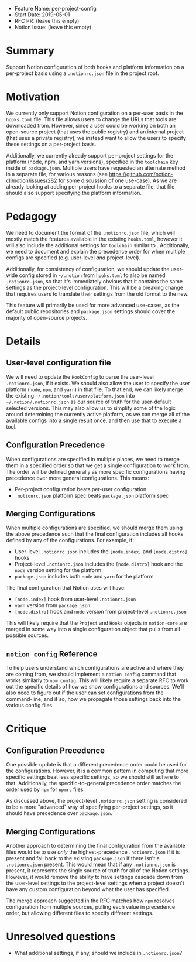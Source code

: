 - Feature Name: per-project-config
- Start Date: 2019-05-01
- RFC PR: (leave this empty)
- Notion Issue: (leave this empty)

# Summary
[summary]: #summary

Support Notion configuration of both hooks and platform information on a per-project basis using a `.notionrc.json` file in the project root.

# Motivation
[motivation]: #motivation

We currently only support Notion configuration on a per-user basis in the `hooks.toml` file. This file allows users to change the URLs that tools are downloaded from. However, since a user could be working on both an open-source project (that uses the public registry) and an internal project (that uses a private registry), we instead want to allow the users to specify these settings on a per-project basis.

Additionally, we currently already support per-project settings for the platform (node, npm, and yarn versions), specified in the `toolchain` key inside of `package.json`. Multiple users have requested an alternate method in a separate file, for various reasons (see https://github.com/notion-cli/notion/issues/282 for some discussion of one use-case). As we are already looking at adding per-project hooks to a separate file, that file should also support specifying the platform information.

# Pedagogy
[pedagogy]: #pedagogy

We need to document the format of the `.notionrc.json` file, which will mostly match the features available in the existing `hooks.toml`, however it will also include the additional settings for `toolchain` similar to . Additionally, we need to document and explain the precedence order for when multiple configs are specified (e.g. user-level _and_ project-level).

Additionally, for consistency of configuration, we should update the user-wide config stored in `~/.notion` from `hooks.toml` to also be named `.notionrc.json`, so that it's immediately obvious that it contains the same settings as the project-level configuration. This will be a breaking change that requires users to translate their settings from the old format to the new.

This feature will primarily be used for more advanced use-cases, as the default public repositories and `package.json` settings should cover the majority of open-source projects.

# Details
[details]: #details

## User-level configuration file

We will need to update the `HookConfig` to parse the user-level `.notionrc.json`, if it exists. We should also allow the user to specify the user platform (`node`, `npm`, and `yarn`) in that file. To that end, we can likely merge the existing `~/.notion/tools/user/platform.json` into `~/.notion/.notionrc.json` as our source of truth for the user-default selected versions. This may also allow us to simplify some of the logic around determining the currently active platform, as we can merge all of the available configs into a single result once, and then use that to execute a tool.

## Configuration Precedence

When configurations are specified in multiple places, we need to merge them in a specified order so that we get a single configuration to work from. The order will be defined generally as more specific configurations having precedence over more general configurations. This means:

- Per-project configuration beats per-user configuration
- `.notionrc.json` platform spec beats `package.json` platform spec

## Merging Configurations

When multiple configurations are specified, we should merge them using the above precedence such that the final configuration includes all hooks defined by any of the configurations. For example, if:

- User-level `.notionrc.json` includes the `[node.index]` and `[node.distro]` hooks
- Project-level `.notionrc.json` includes the `[node.distro]` hook and the `node` version setting for the platform
- `package.json` includes both `node` and `yarn` for the platform

The final configuration that Notion uses will have:

- `[node.index]` hook from user-level `.notionrc.json`
- `yarn` version from `package.json`
- `[node.distro]` hook and `node` version from project-level `.notionrc.json`

This will likely require that the `Project` and `Hooks` objects in `notion-core` are merged in some way into a single configuration object that pulls from all possible sources.

## `notion config` Reference

To help users understand which configurations are active and where they are coming from, we should implement a `notion config` command that works similarly to `npm config`. This will likely require a separate RFC to work out the specific details of how we show configurations and sources. We'll also need to figure out if the user can set configurations from the command-line, and if so, how we propagate those settings back into the various config files.

# Critique
[critique]: #critique

## Configuration Precedence

One possible update is that a different precedence order could be used for the configurations. However, it is a common pattern in computing that more specific settings beat less specific settings, so we should still adhere to that. Additionally, the specific-to-general precedence order matches the order used by `npm` for `npmrc` files.

As discussed above, the project-level `.notionrc.json` setting is considered to be a more "advanced" way of specifying per-project settings, so it should have precedence over `package.json`.

## Merging Configurations

Another approach to determining the final configuration from the available files would be to use _only_ the highest-precedence `.notionrc.json` if it is present and fall back to the existing `package.json` if there isn't a `.notionrc.json` present. This would mean that if any `.notionrc.json` is present, it represents the single source of truth for all of the Notion settings. However, it would remove the ability to have settings cascade down from the user-level settings to the project-level settings when a project doesn't have any custom configuration beyond what the user has specified.

The merge approach suggested in the RFC matches how `npm` resolves configuration from multiple sources, pulling each value in precedence order, but allowing different files to specify different settings.

# Unresolved questions
[unresolved]: #unresolved-questions

- What additional settings, if any, should we include in `.notionrc.json`?
